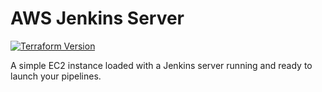 # AWS Jenkins Server

[![Terraform Version](https://img.shields.io/badge/Terraform-%3E%3D0.12-blueviolet)](https://github.com/hashicorp/terraform/)

A simple EC2 instance loaded with a Jenkins server running and ready to launch your pipelines.
